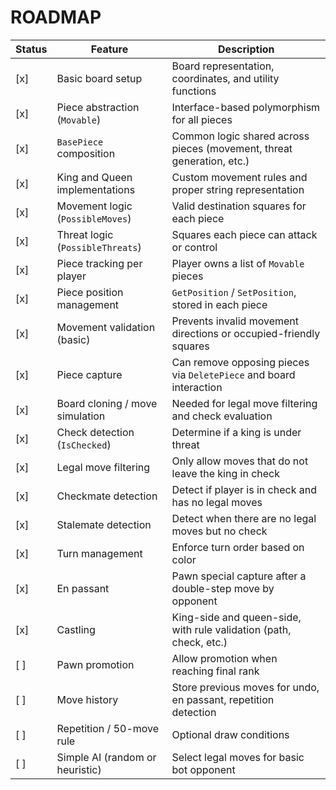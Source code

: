 # ROADMAP

| Status  | Feature                              | Description                                                                |
|---------|--------------------------------------|----------------------------------------------------------------------------|
| [x]     | Basic board setup                    | Board representation, coordinates, and utility functions                   |
| [x]     | Piece abstraction (`Movable`)        | Interface-based polymorphism for all pieces                                |
| [x]     | `BasePiece` composition              | Common logic shared across pieces (movement, threat generation, etc.)      |
| [x]     | King and Queen implementations       | Custom movement rules and proper string representation                     |
| [x]     | Movement logic (`PossibleMoves`)     | Valid destination squares for each piece                                   |
| [x]     | Threat logic (`PossibleThreats`)     | Squares each piece can attack or control                                   |
| [x]     | Piece tracking per player            | Player owns a list of `Movable` pieces                                     |
| [x]     | Piece position management            | `GetPosition` / `SetPosition`, stored in each piece                        |
| [x]     | Movement validation (basic)          | Prevents invalid movement directions or occupied-friendly squares          |
| [x]     | Piece capture                        | Can remove opposing pieces via `DeletePiece` and board interaction         |
| [x]     | Board cloning / move simulation      | Needed for legal move filtering and check evaluation                       |
| [x]     | Check detection (`IsChecked`)        | Determine if a king is under threat                                        |
| [x]     | Legal move filtering                 | Only allow moves that do not leave the king in check                       |
| [x]     | Checkmate detection                  | Detect if player is in check and has no legal moves                        |
| [x]     | Stalemate detection                  | Detect when there are no legal moves but no check                          |
| [x]     | Turn management                      | Enforce turn order based on color                                          |
| [x]     | En passant                           | Pawn special capture after a double-step move by opponent                  |
| [x]     | Castling                             | King-side and queen-side, with rule validation (path, check, etc.)         |
| [ ]     | Pawn promotion                       | Allow promotion when reaching final rank                                   |
| [ ]     | Move history                         | Store previous moves for undo, en passant, repetition detection            |
| [ ]     | Repetition / 50-move rule            | Optional draw conditions                                                   |
| [ ]     | Simple AI (random or heuristic)      | Select legal moves for basic bot opponent                                  |
